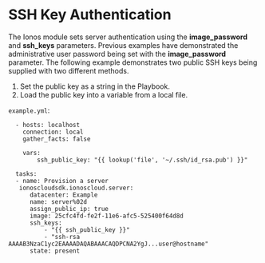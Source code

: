 # SSH Key Authentication

The Ionos module sets server authentication using the **image\_password** and **ssh\_keys** parameters. Previous examples have demonstrated the administrative user password being set with the **image\_password** parameter. The following example demonstrates two public SSH keys being supplied with two different methods.

1. Set the public key as a string in the Playbook.
2. Load the public key into a variable from a local file.

`example.yml`:

```text
  - hosts: localhost 
    connection: local 
    gather_facts: false

    vars: 
        ssh_public_key: "{{ lookup('file', '~/.ssh/id_rsa.pub') }}"

  tasks:
  - name: Provision a server
   ionoscloudsdk.ionoscloud.server:
      datacenter: Example
      name: server%02d
      assign_public_ip: true
      image: 25cfc4fd-fe2f-11e6-afc5-525400f64d8d
      ssh_keys:
          - "{{ ssh_public_key }}"
          - "ssh-rsa AAAAB3NzaC1yc2EAAAADAQABAAACAQDPCNA2YgJ...user@hostname"
      state: present
```

